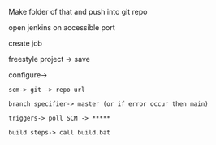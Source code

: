 Make folder of that and push into git repo


open jenkins on accessible port


create job

freestyle project -> save

configure-> 

    scm-> git -> repo url 

    branch specifier-> master (or if error occur then main)
    
    triggers-> poll SCM -> *****
    
    build steps-> call build.bat
    
